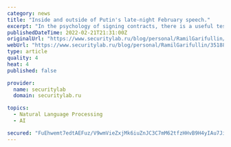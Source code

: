 ```yaml
---
category: news
title: "Inside and outside of Putin's late-night February speech."
excerpt: "In the psychology of signing contracts, there is a useful test technique that allows you to make a decision: to sign or not to sign? To do this, you need to carefully look at the reaction of the signa"
publishedDateTime: 2022-02-21T21:31:00Z
originalUrl: "https://www.securitylab.ru/blog/personal/RamilGarifullin/351885.php"
webUrl: "https://www.securitylab.ru/blog/personal/RamilGarifullin/351885.php"
type: article
quality: 4
heat: 4
published: false

provider:
  name: securitylab
  domain: securitylab.ru

topics:
  - Natural Language Processing
  - AI

secured: "FuEhwemt7edtAEFuz/V9wmVieZxjMk6iuZnJC3C7mM62tfzHHvB9H4yIAu7JitMkPbWzlNLmeAXU5Gmo23dLnfBPnGOFpChcNYijqtw1Be0mF7miZ2QHG72/VY5ku7ZmIpLj9B3eSwBDpjyX9u8n4GPqE9N9s6u2vNr9tLcEs+pf+8kuCdNOy9QXlciuBNMrcuH7456qxUabx3UNhUIgJ7KHBjx++6IbTnV8A+VsLehNBlfAfYP+Rkzoj/7HbGVagBjH6ijlhAQYpxgCN2CHJRoGCOju/UIXFpc8n+maBrg6xN+/AIagRp8z6zfINycWTIzd5ywM5nF5HcjMlqXrRCrSR2+xGDEqhrbw7cJnYa0=;fDwd2dau4DX+L1CgqGtqXg=="
---
```


